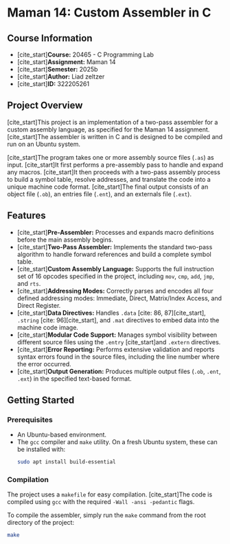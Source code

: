 # Maman 14: Custom Assembler in C

## Course Information
* [cite_start]**Course:** 20465 - C Programming Lab 
* [cite_start]**Assignment:** Maman 14 
* [cite_start]**Semester:** 2025b 
* [cite_start]**Author:** Liad zeltzer
* [cite_start]**ID:** 322205261

## Project Overview

[cite_start]This project is an implementation of a two-pass assembler for a custom assembly language, as specified for the Maman 14 assignment.  [cite_start]The assembler is written in C and is designed to be compiled and run on an Ubuntu system. 

[cite_start]The program takes one or more assembly source files (`.as`) as input.  [cite_start]It first performs a pre-assembly pass to handle and expand any macros.  [cite_start]It then proceeds with a two-pass assembly process to build a symbol table, resolve addresses, and translate the code into a unique machine code format.  [cite_start]The final output consists of an object file (`.ob`), an entries file (`.ent`), and an externals file (`.ext`). 

## Features

* [cite_start]**Pre-Assembler:** Processes and expands macro definitions before the main assembly begins. 
* [cite_start]**Two-Pass Assembler:** Implements the standard two-pass algorithm to handle forward references and build a complete symbol table. 
* [cite_start]**Custom Assembly Language:** Supports the full instruction set of 16 opcodes specified in the project, including `mov`, `cmp`, `add`, `jmp`, and `rts`. 
* [cite_start]**Addressing Modes:** Correctly parses and encodes all four defined addressing modes: Immediate, Direct, Matrix/Index Access, and Direct Register. 
* [cite_start]**Data Directives:** Handles `.data` [cite: 86, 87][cite_start], `.string` [cite: 96][cite_start], and `.mat`  directives to embed data into the machine code image.
* [cite_start]**Modular Code Support:** Manages symbol visibility between different source files using the `.entry`  [cite_start]and `.extern`  directives.
* [cite_start]**Error Reporting:** Performs extensive validation and reports syntax errors found in the source files, including the line number where the error occurred. 
* [cite_start]**Output Generation:** Produces multiple output files (`.ob`, `.ent`, `.ext`) in the specified text-based format. 

## Getting Started

### Prerequisites
* An Ubuntu-based environment.
* The `gcc` compiler and `make` utility. On a fresh Ubuntu system, these can be installed with:
    ```bash
    sudo apt install build-essential
    ```

### Compilation
The project uses a `makefile` for easy compilation. [cite_start]The code is compiled using `gcc` with the required `-Wall -ansi -pedantic` flags. 

To compile the assembler, simply run the `make` command from the root directory of the project:
```bash
make